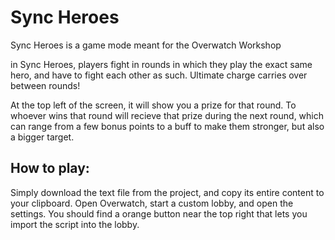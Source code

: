 # Sync Heroes
Sync Heroes is a game mode meant for the Overwatch Workshop

in Sync Heroes, players fight in rounds in which they play the exact same hero, and have to fight each other as such. Ultimate charge carries over between rounds!

At the top left of the screen, it will show you a prize for that round. To whoever wins that round will recieve that prize during the next round, which can range from a few bonus points to a buff to make them stronger, but also a bigger target.

## How to play: 
Simply download the text file from the project, and copy its entire content to your clipboard. Open Overwatch, start a custom lobby, and open the settings. You should find a orange button near the top right that lets you import the script into the lobby. 
